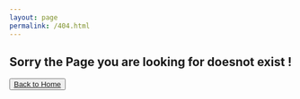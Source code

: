 ```yaml
---
layout: page
permalink: /404.html
---
```

<h2> Sorry the Page you are looking for doesnot exist ! </h2>

<button class="btn btn-lg btn-default"><a href="{{ site.url}}{{site.baseurl}}/#">Back to Home</a></button>